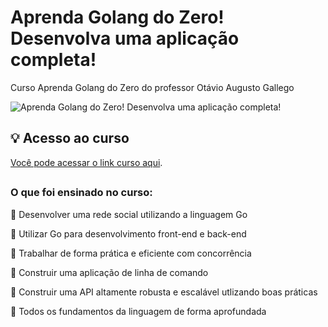 # Aprenda Golang do Zero! Desenvolva uma aplicação completa!

Curso Aprenda Golang do Zero do professor Otávio Augusto Gallego

![Aprenda Golang do Zero! Desenvolva uma aplicação completa!](https://user-images.githubusercontent.com/107266212/221750563-6154acb8-8251-4afb-b3ab-a10449a7d8a3.jpg)



## 💡 Acesso ao curso
[Você pode acessar o link curso aqui](https://www.udemy.com/course/aprenda-golang-do-zero-desenvolva-uma-aplicacao-completa/).

##

### O que foi ensinado no curso:

📍 Desenvolver uma rede social utilizando a linguagem Go

📍 Utilizar Go para desenvolvimento front-end e back-end

📍 Trabalhar de forma prática e eficiente com concorrência

📍 Construir uma aplicação de linha de comando

📍 Construir uma API altamente robusta e escalável utlizando boas práticas

📍 Todos os fundamentos da linguagem de forma aprofundada
